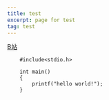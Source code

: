 ```yaml
---
title: test
excerpt: page for test
tag: test
---
```


[B站](https://www.bilibili.com)

```
    #include<stdio.h>

    int main()
    {
        printf("hello world!");
    }
```